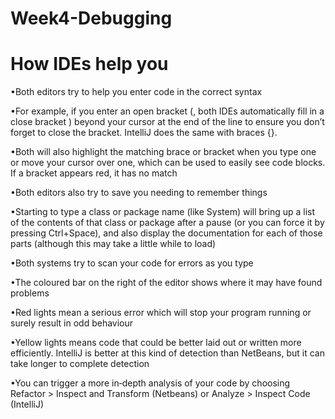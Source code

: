 # Week4-Debugging

# How IDEs help you

•Both editors try to help you enter code in the correct syntax

•For example, if you enter an open bracket (, both IDEs automatically fill in a close bracket ) beyond your cursor at the end of the line to ensure you don’t forget to close the bracket. IntelliJ does the same with braces {}.

•Both will also highlight the matching brace or bracket when you type one or move your cursor over one, which can be used to easily see code blocks. If a bracket appears red, it has no match

•Both editors also try to save you needing to remember things

•Starting to type a class or package name (like System) will bring up a list of the contents of that class or package after a pause (or you can force it by pressing Ctrl+Space), and also display the documentation for each of those parts (although this may take a little while to load)

•Both systems try to scan your code for errors as you type

•The coloured bar on the right of the editor shows where it may have found problems

•Red lights mean a serious error which will stop your program running or surely result in odd behaviour

•Yellow lights means code that could be better laid out or written more efficiently. IntelliJ is better at this kind of detection than NetBeans, but it can take longer to complete detection

•You can trigger a more in‐depth analysis of your code by choosing Refactor > Inspect and Transform (Netbeans) or Analyze > Inspect Code (IntelliJ)
